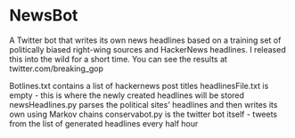 # NewsBot
A Twitter bot that writes its own news headlines based on a training set of politically biased right-wing sources and HackerNews headlines.
I released this into the wild for a short time. You can see the results at twitter.com/breaking_gop


Botlines.txt contains a list of hackernews post titles
headlinesFile.txt is empty - this is where the newly created headlines will be stored
newsHeadlines.py parses the political sites' headlines and then writes its own using Markov chains 
conservabot.py is the twitter bot itself - tweets from the list of generated headlines every half hour
